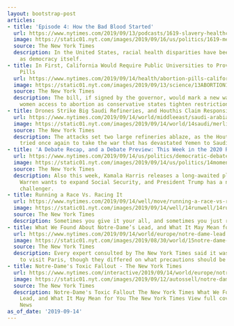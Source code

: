 ```yaml
---
layout: bootstrap-post
articles:
- title: 'Episode 4: How the Bad Blood Started'
  url: https://www.nytimes.com/2019/09/13/podcasts/1619-slavery-healthcare.html
  image: https://static01.nyt.com/images/2019/09/16/us/politics/1619-medical/1619-medical-facebookJumbo.jpg
  source: The New York Times
  description: In the United States, racial health disparities have been as foundational
    as democracy itself.
- title: In First, California Would Require Public Universities to Provide Abortion
    Pills
  url: https://www.nytimes.com/2019/09/14/health/abortion-pills-california-universities.html
  image: https://static01.nyt.com/images/2019/09/13/science/13ABORTION1b/merlin_160702344_d70686eb-9a6b-40e4-b302-9fd97786d7a4-facebookJumbo.jpg
  source: The New York Times
  description: The bill, if signed by the governor, would mark a new way of giving
    women access to abortion as conservative states tighten restrictions
- title: Drones Strike Big Saudi Refineries, and Houthis Claim Responsibility
  url: https://www.nytimes.com/2019/09/14/world/middleeast/saudi-arabia-refineries-drone-attack.html
  image: https://static01.nyt.com/images/2019/09/14/world/14saudi/merlin_160746084_80a8951c-0d10-4623-9719-4dbb27b9b4fd-facebookJumbo.jpg
  source: The New York Times
  description: The attacks set two large refineries ablaze, as the Houthi faction
    tried once again to take the war that has devastated Yemen to Saudi Arabia.
- title: 'A Debate Recap, and a Debate Preview: This Week in the 2020 Race'
  url: https://www.nytimes.com/2019/09/14/us/politics/democratic-debates.html
  image: https://static01.nyt.com/images/2019/09/14/us/politics/14moments/merlin_160687620_b3d84094-33e7-4d34-86b8-9db03522c23d-facebookJumbo.jpg
  source: The New York Times
  description: Also this week, Kamala Harris releases a long-awaited plan, Elizabeth
    Warren wants to expand Social Security, and President Trump has a new Republican
    challenger.
- title: Running a Race Vs. Racing It
  url: https://www.nytimes.com/2019/09/14/well/move/running-a-race-vs-racing-it.html
  image: https://static01.nyt.com/images/2019/09/14/well/14runwell/14runwell-facebookJumbo.jpg
  source: The New York Times
  description: Sometimes you give it your all, and sometimes you just run.
- title: What We Found About Notre-Dame’s Lead, and What It May Mean for You
  url: https://www.nytimes.com/2019/09/14/world/europe/notre-dame-lead.html
  image: https://static01.nyt.com/images/2019/08/30/world/15notre-dame-lead-takeaways1/15notre-dame-lead-takeaways1-facebookJumbo.jpg
  source: The New York Times
  description: Every expert consulted by The New York Times said it was still safe
    to visit Paris, though they differed on what precautions should be taken.
- title: Notre-Dame's Toxic Fallout - The New York Times
  url: https://www.nytimes.com/interactive/2019/09/14/world/europe/notre-dame-fire-lead.html
  image: https://static01.nyt.com/images/2019/09/12/autossell/notre-dame-vid-try2-cover/notre-dame-vid-try2-cover-facebookJumbo.png
  source: The New York Times
  description: Notre-Dame's Toxic Fallout The New York Times What We Found About Notre-Dame’s
    Lead, and What It May Mean for You The New York Times View full coverage on Google
    News
as_of_date: '2019-09-14'
---
```


